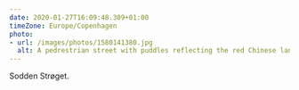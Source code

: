 ```yaml
---
date: 2020-01-27T16:09:48.309+01:00
timeZone: Europe/Copenhagen
photo:
- url: /images/photos/1580141380.jpg
  alt: A pedrestrian street with puddles reflecting the red Chinese lantens hung overhead.
---
```

Sodden Strøget.
